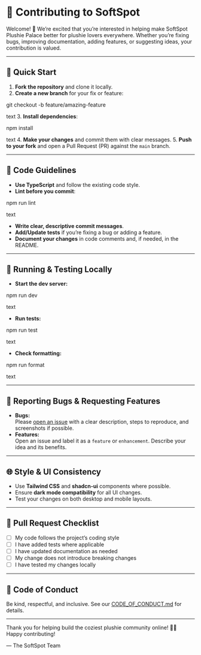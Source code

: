 # 🤝 Contributing to SoftSpot

Welcome! 🎉 We’re excited that you’re interested in helping make SoftSpot Plushie Palace better for plushie lovers everywhere. Whether you’re fixing bugs, improving documentation, adding features, or suggesting ideas, your contribution is valued.

---

## 🚦 Quick Start

1. **Fork the repository** and clone it locally.
2. **Create a new branch** for your fix or feature:

git checkout -b feature/amazing-feature

text
3. **Install dependencies**:

npm install

text
4. **Make your changes** and commit them with clear messages.
5. **Push to your fork** and open a Pull Request (PR) against the `main` branch.

---

## 📝 Code Guidelines

- **Use TypeScript** and follow the existing code style.
- **Lint before you commit**:  

npm run lint

text
- **Write clear, descriptive commit messages**.
- **Add/Update tests** if you’re fixing a bug or adding a feature.
- **Document your changes** in code comments and, if needed, in the README.

---

## 🧪 Running & Testing Locally

- **Start the dev server:**

npm run dev

text
- **Run tests:**

npm run test

text
- **Check formatting:**

npm run format

text

---

## 🐛 Reporting Bugs & Requesting Features

- **Bugs:**  
Please [open an issue](https://github.com/itsemtuk/softspot-plushie-palace/issues) with a clear description, steps to reproduce, and screenshots if possible.
- **Features:**  
Open an issue and label it as a `feature` or `enhancement`. Describe your idea and its benefits.

---

## 🌐 Style & UI Consistency

- Use **Tailwind CSS** and **shadcn-ui** components where possible.
- Ensure **dark mode compatibility** for all UI changes.
- Test your changes on both desktop and mobile layouts.

---

## 📄 Pull Request Checklist

- [ ] My code follows the project’s coding style
- [ ] I have added tests where applicable
- [ ] I have updated documentation as needed
- [ ] My change does not introduce breaking changes
- [ ] I have tested my changes locally

---

## 🙏 Code of Conduct

Be kind, respectful, and inclusive. See our [CODE_OF_CONDUCT.md](CODE_OF_CONDUCT.md) for details.

---

Thank you for helping build the coziest plushie community online! 🧸✨  
Happy contributing!

— The SoftSpot Team
